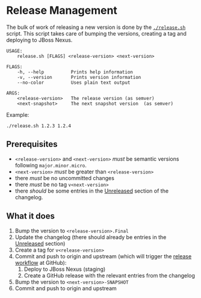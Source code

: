 # Release Management

The bulk of work of releasing a new version is done by the [`./release.sh`](release.sh) script. This script takes care of bumping the versions, creating a tag and deploying to JBoss Nexus.

```
USAGE:
    release.sh [FLAGS] <release-version> <next-version>

FLAGS:
    -h, --help          Prints help information
    -v, --version       Prints version information
    --no-color          Uses plain text output

ARGS:
    <release-version>   The release version (as semver)
    <next-snapshot>     The next snapshot version  (as semver)
```

Example:

```shell
./release.sh 1.2.3 1.2.4
```

## Prerequisites

- `<release-version>` and `<next-version>` _must_ be semantic versions following `major.minor.micro`. 
- `<next-version>` _must_ be greater than `<release-version>`
- there _must_ be no uncommitted changes
- there _must_ be no tag `v<next-version>`
- there _should_ be some entries in the [Unreleased](CHANGELOG.md#unreleased) section of the changelog. 

## What it does

1. Bump the version to `<release-version>.Final`
2. Update the changelog (there should already be entries in the [Unreleased](CHANGELOG.md#unreleased) section)
3. Create a tag for `v<release-version>`
4. Commit and push to origin and upstream (which will trigger the [release workflow](.github/workflows/release.yml) at GitHub):
   1. Deploy to JBoss Nexus (staging)
   2. Create a GitHub release with the relevant entries from the changelog
5. Bump the version to `<next-version>-SNAPSHOT`
6. Commit and push to origin and upstream
